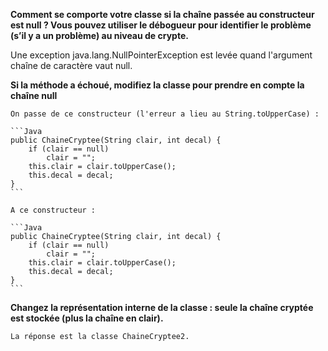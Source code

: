 **Comment se comporte votre classe si la chaîne passée au constructeur est null ? Vous pouvez utiliser le débogueur pour identifier le problème (s’il y a un problème) au niveau de crypte.**

Une exception java.lang.NullPointerException est levée quand l'argument chaîne de caractère vaut null.

**Si la méthode a échoué, modifiez la classe pour prendre en compte la chaîne null**

	On passe de ce constructeur (l'erreur a lieu au String.toUpperCase) :
	
	```Java
	public ChaineCryptee(String clair, int decal) {
		if (clair == null)
			clair = "";
		this.clair = clair.toUpperCase();
		this.decal = decal;
	}
	```
	
	A ce constructeur :
	
	```Java
	public ChaineCryptee(String clair, int decal) {
		if (clair == null)
			clair = "";
		this.clair = clair.toUpperCase();
		this.decal = decal;
	}
	```
	
**Changez la représentation interne de la classe : seule la chaîne cryptée est stockée (plus la chaîne en clair).**

	La réponse est la classe ChaineCryptee2.
	